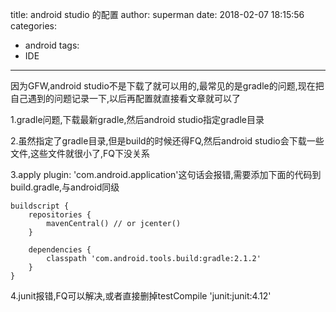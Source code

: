 title: android studio 的配置
author: superman
date: 2018-02-07 18:15:56
categories:
- android
tags:
- IDE
---

因为GFW,android studio不是下载了就可以用的,最常见的是gradle的问题,现在把自己遇到的问题记录一下,以后再配置就直接看文章就可以了
<!--more-->

1.gradle问题,下载最新gradle,然后android studio指定gradle目录

2.虽然指定了gradle目录,但是build的时候还得FQ,然后android studio会下载一些文件,这些文件就很小了,FQ下没关系

3.apply plugin: 'com.android.application'这句话会报错,需要添加下面的代码到build.gradle,与android同级
```
buildscript {
    repositories {
        mavenCentral() // or jcenter()
    }

    dependencies {
        classpath 'com.android.tools.build:gradle:2.1.2'
    }
}
```
4.junit报错,FQ可以解决,或者直接删掉testCompile 'junit:junit:4.12'